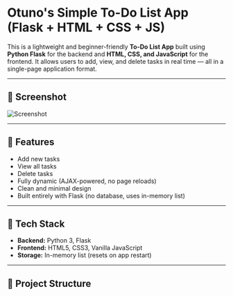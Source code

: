 # Otuno's Simple To-Do List App (Flask + HTML + CSS + JS)

This is a lightweight and beginner-friendly **To-Do List App** built using **Python Flask** for the backend and **HTML, CSS, and JavaScript** for the frontend. It allows users to add, view, and delete tasks in real time — all in a single-page application format.

---

## 📸 Screenshot

![Screenshot](static/screenshot.png)

---

## 🚀 Features

- Add new tasks
- View all tasks
- Delete tasks
- Fully dynamic (AJAX-powered, no page reloads)
- Clean and minimal design
- Built entirely with Flask (no database, uses in-memory list)

---

## 🧰 Tech Stack

- **Backend:** Python 3, Flask
- **Frontend:** HTML5, CSS3, Vanilla JavaScript
- **Storage:** In-memory list (resets on app restart)

---

## 📁 Project Structure

